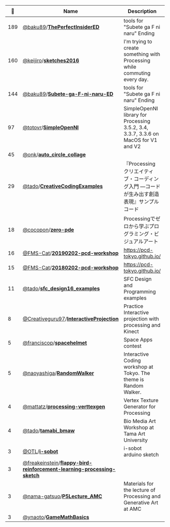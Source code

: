 |:star2: | Name | Description | 🌍|
|---|---|---|---|
|189|[@baku89](https://github.com/baku89)/[**ThePerfectInsiderED**](https://github.com/baku89/ThePerfectInsiderED)|tools for "Subete ga F ni naru" Ending||
|160|[@keijiro](https://github.com/keijiro)/[**sketches2016**](https://github.com/keijiro/sketches2016)|I'm trying to create something with Processing while commuting every day.|[:arrow_upper_right:](http://radiumsoftware.tumblr.com/tagged/processing)|
|144|[@baku89](https://github.com/baku89)/[**Subete-ga-F-ni-naru-ED**](https://github.com/baku89/Subete-ga-F-ni-naru-ED)|tools for "Subete ga F ni naru" Ending||
|97|[@totovr](https://github.com/totovr)/[**SimpleOpenNI**](https://github.com/totovr/SimpleOpenNI)|SimpleOpenNI library for Processing 3.5.2, 3.4, 3.3.7, 3.3.6  on MacOS for V1 and V2|[:arrow_upper_right:](https://totovr.github.io/SimpleOpenNI/)|
|45|[@onk](https://github.com/onk)/[**auto_circle_collage**](https://github.com/onk/auto_circle_collage)|||
|29|[@tado](https://github.com/tado)/[**CreativeCodingExamples**](https://github.com/tado/CreativeCodingExamples)|『Processing クリエイティブ・コーディング入門 ―コードが生み出す創造表現』サンプルコード||
|18|[@cocopon](https://github.com/cocopon)/[**zero-pde**](https://github.com/cocopon/zero-pde)|Processingでゼロから学ぶプログラミング・ビジュアルアート|[:arrow_upper_right:](https://cocopon.me/zero-pde/)|
|16|[@FMS-Cat](https://github.com/FMS-Cat)/[**20190202-pcd-workshop**](https://github.com/FMS-Cat/20190202-pcd-workshop)|https://pcd-tokyo.github.io/||
|15|[@FMS-Cat](https://github.com/FMS-Cat)/[**20180202-pcd-workshop**](https://github.com/FMS-Cat/20180202-pcd-workshop)|https://pcd-tokyo.github.io/||
|11|[@tado](https://github.com/tado)/[**sfc_design16_examples**](https://github.com/tado/sfc_design16_examples)|SFC Design and Programming examples||
|8|[@Creativeguru97](https://github.com/Creativeguru97)/[**InteractiveProjection**](https://github.com/Creativeguru97/InteractiveProjection)|Practice Interactive projection with processing and Kinect||
|5|[@franciscop](https://github.com/franciscop)/[**spacehelmet**](https://github.com/franciscop/spacehelmet)|Space Apps contest||
|5|[@naoyashiga](https://github.com/naoyashiga)/[**RandomWalker**](https://github.com/naoyashiga/RandomWalker)|Interactive Coding workshop at Tokyo. The theme is Random Walker.|[:arrow_upper_right:](https://www.facebook.com/groups/1478118689119745/)|
|4|[@mattatz](https://github.com/mattatz)/[**processing-verttexgen**](https://github.com/mattatz/processing-verttexgen)|Vertex Texture Generator for Processing||
|4|[@tado](https://github.com/tado)/[**tamabi_bmaw**](https://github.com/tado/tamabi_bmaw)|Bio Media Art Workshop at Tama Art University||
|3|[@OTL](https://github.com/OTL)/[**i-sobot**](https://github.com/OTL/i-sobot)|i-sobot arduino sketch||
|3|[@freakeinstein](https://github.com/freakeinstein)/[**flappy-bird-reinforcement-learning-processing-sketch**](https://github.com/freakeinstein/flappy-bird-reinforcement-learning-processing-sketch)||[:arrow_upper_right:](http://freakeinstein.github.io)|
|3|[@nama-gatsuo](https://github.com/nama-gatsuo)/[**P5Lecture_AMC**](https://github.com/nama-gatsuo/P5Lecture_AMC)|Materials for the lecture of Processing and Generative Art at AMC||
|3|[@ynaoto](https://github.com/ynaoto)/[**GameMathBasics**](https://github.com/ynaoto/GameMathBasics)|||

